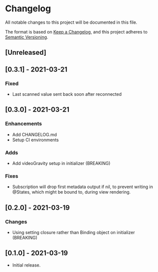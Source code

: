# Changelog
All notable changes to this project will be documented in this file.

The format is based on [Keep a Changelog](https://keepachangelog.com/en/1.0.0/),
and this project adheres to [Semantic Versioning](https://semver.org/spec/v2.0.0.html).

## [Unreleased]

## [0.3.1] - 2021-03-21

### Fixed

- Last scanned value sent back soon after reconnected

## [0.3.0] - 2021-03-21

### Enhancements

- Add CHANGELOG.md
- Setup CI environments

### Adds

- Add videoGravity setup in initializer (BREAKING)

### Fixes

- Subscription will drop first metadata output if nil, to prevent writing in @States, which might be bound to, during view rendering.

## [0.2.0] - 2021-03-19

### Changes

- Using setting closure rather than Binding object on initializer (BREAKING)

## [0.1.0] - 2021-03-19

- Initial release.
